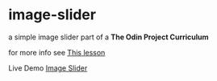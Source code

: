 # image-slider

a simple image slider part of a **The Odin Project Curriculum**

for more info see [This lesson](https://www.theodinproject.com/lessons/node-path-javascript-dynamic-user-interface-interactions#image-slider)

Live Demo [Image Slider](https://wissman77.github.io/image-slider/)
